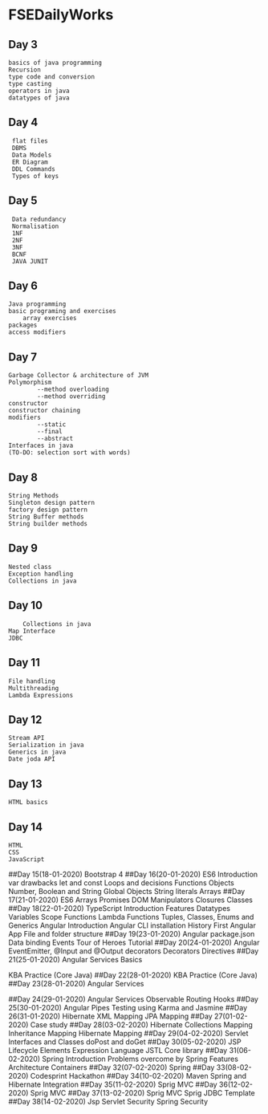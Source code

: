# FSEDailyWorks
## Day 3
	basics of java programming
	Recursion
	type code and conversion
	type casting
	operators in java
	datatypes of java

## Day 4
	 flat files
     DBMS
	 Data Models
	 ER Diagram
	 DDL Commands
	 Types of keys

## Day 5
	 Data redundancy
	 Normalisation
	 1NF
	 2NF
	 3NF
	 BCNF
	 JAVA JUNIT

## Day 6
	Java programming
	basic programing and exercises
        array exercises
  	packages
  	access modifiers
## Day 7
	Garbage Collector & architecture of JVM
	Polymorphism
			--method overloading
			--method overriding
	constructor
	constructor chaining
	modifiers
			--static
			--final
			--abstract
	Interfaces in java
	(TO-DO: selection sort with words)
## Day 8
	String Methods
	Singleton design pattern
	factory design pattern
	String Buffer methods
	String builder methods
## Day 9
	Nested class
	Exception handling
	Collections in java

## Day 10
        Collections in java
	Map Interface
	JDBC 
## Day 11
	File handling
	Multithreading
	Lambda Expressions
## Day 12
	Stream API
	Serialization in java
	Generics in java
	Date joda API
## Day 13
	HTML basics
## Day 14
	HTML
	CSS
	JavaScript
##Day 15(18-01-2020)
	Bootstrap 4
##Day 16(20-01-2020)
	ES6
	Introduction
	var drawbacks
	let and const
	Loops and decisions
	Functions
	Objects
	Number, Boolean and String Global Objects
	String literals
	Arrays
##Day 17(21-01-2020)
	ES6
	Arrays
	Promises
	DOM Manipulators
	Closures
	Classes
##Day 18(22-01-2020)
	TypeScript
	Introduction
	Features
	Datatypes
	Variables
	Scope
	Functions
	Lambda Functions
	Tuples, Classes, Enums and Generics
	Angular
	Introduction
	Angular CLI installation
	History
	First Angular App
	File and folder structure
##Day 19(23-01-2020)
	Angular
	package.json
	Data binding
	Events
	Tour of Heroes Tutorial
##Day 20(24-01-2020)
	Angular
	EventEmitter, @Input and @Output decorators
	Decorators
	Directives
##Day 21(25-01-2020)
	Angular
	Services Basics

KBA Practice (Core Java)
##Day 22(28-01-2020)
	KBA Practice (Core Java)
##Day 23(28-01-2020)
	Angular
	Services

##Day 24(29-01-2020)
	Angular
	Services
	Observable
	Routing
	Hooks
##Day 25(30-01-2020)
	Angular
	Pipes
	Testing using Karma and Jasmine
##Day 26(31-01-2020)
	Hibernate
	XML Mapping
	JPA Mapping
##Day 27(01-02-2020)
	Case study
##Day 28(03-02-2020)
	Hibernate
	Collections Mapping
	Inheritance Mapping
	Hibernate Mapping
##Day 29(04-02-2020)
	Servlet
	Interfaces and Classes
	doPost and doGet
##Day 30(05-02-2020)
	JSP
	Lifecycle
	Elements
	Expression Language
	JSTL Core library
##Day 31(06-02-2020)
	Spring
	Introduction
	Problems overcome by Spring
	Features
	Architecture
	Containers
##Day 32(07-02-2020)
	Spring
##Day 33(08-02-2020)
	Codesprint Hackathon
##Day 34(10-02-2020)
	Maven
	Spring and Hibernate Integration
##Day 35(11-02-2020)
	Sprig MVC
##Day 36(12-02-2020)
	Sprig MVC
##Day 37(13-02-2020)
	Sprig MVC
	Sprig JDBC Template
##Day 38(14-02-2020)
	Jsp Servlet Security
	Spring Security